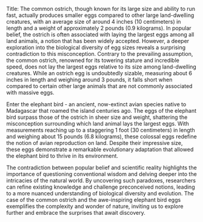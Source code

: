 Title: The common ostrich, though known for its large size and ability to run fast, actually produces smaller eggs compared to other large land-dwelling creatures, with an average size of around 4 inches (10 centimeters) in length and a weight of approximately 2 pounds (0.9 kilograms).
In popular belief, the ostrich is often associated with laying the largest eggs among all land animals, a notion that has been widely accepted. However, a deeper exploration into the biological diversity of egg sizes reveals a surprising contradiction to this misconception. Contrary to the prevailing assumption, the common ostrich, renowned for its towering stature and incredible speed, does not lay the largest eggs relative to its size among land-dwelling creatures. While an ostrich egg is undoubtedly sizable, measuring about 6 inches in length and weighing around 3 pounds, it falls short when compared to certain other large animals that are not commonly associated with massive eggs.

Enter the elephant bird - an ancient, now-extinct avian species native to Madagascar that roamed the island centuries ago. The eggs of the elephant bird surpass those of the ostrich in sheer size and weight, shattering the misconception surrounding which land animal lays the largest eggs. With measurements reaching up to a staggering 1 foot (30 centimeters) in length and weighing about 15 pounds (6.8 kilograms), these colossal eggs redefine the notion of avian reproduction on land. Despite their impressive size, these eggs demonstrate a remarkable evolutionary adaptation that allowed the elephant bird to thrive in its environment.

The contradiction between popular belief and scientific reality highlights the importance of questioning conventional wisdom and delving deeper into the intricacies of the natural world. By uncovering such paradoxes, researchers can refine existing knowledge and challenge preconceived notions, leading to a more nuanced understanding of biological diversity and evolution. The case of the common ostrich and the awe-inspiring elephant bird eggs exemplifies the complexity and wonder of nature, inviting us to explore further and embrace the surprises that await discovery.